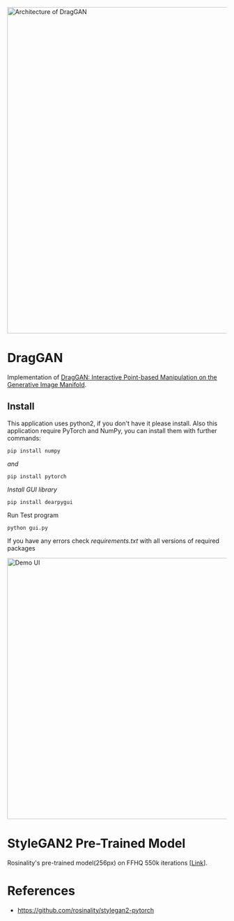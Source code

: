 <img src="./draggan.png" width="750" alt="Architecture of DragGAN"/>

# DragGAN
Implementation of [DragGAN: Interactive Point-based Manipulation on the Generative Image Manifold](https://arxiv.org/abs/2305.10973).
## Install
This application uses python2, if you don't have it please install. 
Also this application require PyTorch and NumPy, you can install them with further commands:
```shell 
pip install numpy
```
*and*
```shell
pip install pytorch
```
*Install GUI library*
```shell
pip install dearpygui
```
Run Test program
```shell
python gui.py
```
If you have any errors check *requirements.txt* with all versions of required packages

<img src="./UI.png" width="600" alt="Demo UI"/>

# StyleGAN2 Pre-Trained Model
Rosinality's pre-trained model(256px) on FFHQ 550k iterations \[[Link](https://drive.google.com/open?id=1PQutd-JboOCOZqmd95XWxWrO8gGEvRcO)\].

# References
- https://github.com/rosinality/stylegan2-pytorch
